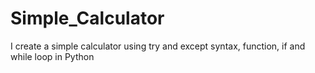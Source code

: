 # Simple_Calculator
I create a simple calculator using try and except syntax, function, if and while loop in Python
